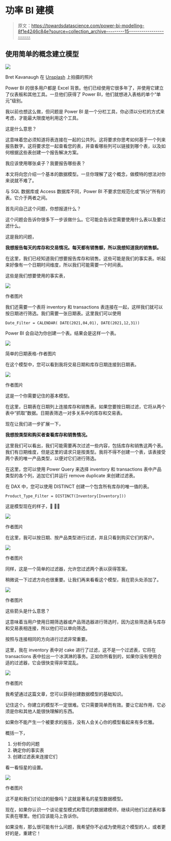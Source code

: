 # 功率 BI 建模

> 原文：<https://towardsdatascience.com/power-bi-modelling-8f1e4246c84e?source=collection_archive---------15----------------------->

## 使用简单的概念建立模型

![](img/568e31dec4b064ab991b125c2b102597.png)

Bret Kavanaugh 在 [Unsplash](https://unsplash.com?utm_source=medium&utm_medium=referral) 上拍摄的照片

Power BI 的很多用户都是 Excel 背景。他们已经使用它很多年了，并使用它建立了仪表板和其他工具。一旦他们获得了 Power BI，他们就想进入表格的单个“单元”级别。

我以前也想这么做，但问题是 Power BI 是一个分栏工具，你必须以分栏的方式来考虑，才能最大限度地利用这个工具。

这是什么意思？

这意味着您必须知道将表连接在一起的公共列。这将要求你思考如何基于一个列来报告数字。这将要求您一起查看您的表，并查看哪些列可以链接到哪个表，以及如何根据这些表创建一个报告解决方案。

我应该使用哪张桌子？我要报告哪些表？

本文将向您介绍一个基本的数据模型。一旦你理解了这个概念，做模特的想法对你来说就不难了。

与 SQL 数据库或 Access 数据库不同，Power BI 不要求您规范化或“拆分”所有的表。它介于两者之间。

首先问自己这个问题，你想报道什么？

这个问题会告诉你很多下一步该做什么。它可能会告诉您需要使用什么表以及要过滤什么。

这是我的问题，

**我想报告每天的库存和交易情况。每天都有销售额，所以我想知道我的销售额。**

在这里，我们已经知道我们想要报告库存和销售。这些可能是我们的事实表。听起来好像有一个日期时间维度，所以我们可能需要一个时间表。

这些是我们想要使用的事实表，

![](img/75b3442516f844c26735d4e6cfb679eb.png)

作者图片

我们还需要一个表将 inventory 和 transactions 表连接在一起，这样我们就可以按日期进行筛选。我们需要一张日期表。这里我们可以使用

```
Date_Filter = CALENDAR( DATE(2021,04,01), DATE(2021,12,31))
```

Power BI 会自动为你创建一个表。结果会是这样一个表。

![](img/6d9f664d5298b15f89f8fb455defb582.png)

简单的日期表格-作者图片

在这个模型中，您可以看到我将交易日期和库存日期连接到日期表。

![](img/637f6900336519370832c11bb26269ff.png)

作者图片

这是一个你需要记住的基本模型。

在这里，日期表在日期列上连接库存和销售表。如果您要按日期过滤，它将从两个表中“抓取”数据。日期表筛选一对多关系中的库存和交易表。

现在让我们进一步扩展一下，

**我想按类型和购买者查看库存和销售情况。**

这里我们可以看出，我们可能需要再次过滤一些内容，包括库存和销售这两个表。我们有日期维度，但是这里的请求只是按类型。我将不得不创建一个表，该表接受两个表的唯一产品类型，以便对它们进行筛选。

在这里，您可以使用 Power Query 来选择 inventory 和 transactions 表中产品类型的各个列，追加它们并运行 remove duplicate 来创建过滤表。

在 DAX 中，您可以使用 DISTINCT 创建一个包含所有库存的唯一值的表。

```
Product_Type_Filter = DISTINCT(Inventory[Inventory]))
```

这是模型现在的样子，🍦 🍩🍰

![](img/50ab394837164d43edfdf45dd4a917d2.png)

作者图片

在这里，我可以按日期、按产品类型进行过滤，并且只看到购买它们的客户。

![](img/7ad70e7b952a36d1fbe996bdb5217eca.png)

作者图片

同样，这是一个简单的过滤器，允许您过滤两个表以获得答案。

稍微说一下过滤方向也很重要。让我们再来看看这个模型，我在箭头处添加了。

![](img/60f8bdd38a2d1a9f7f746e17f31b7988.png)

作者图片

这些箭头是什么意思？

这意味着当用户使用日期筛选器或产品筛选器进行筛选时，因为这些筛选表与库存和交易表相连接，所以他们可以单向筛选。

按照与连接相同的方向进行过滤非常重要。

这里，我在 inventory 表中对 cake 进行了过滤，这不是一个过滤表，它将在 transactions 表中拉出一个冰淇淋的事务。正如你所看到的，如果你没有使用合适的过滤器，它会很快变得非常混乱。

![](img/694956fcbccd28e4f25db9280e763ee5.png)

作者图片

我希望通过这篇文章，您可以获得创建数据模型的基础知识。

记住这个。你建立的模型不一定很难。它只需要简单而有效。要让它起作用，它必须是你和其他人能很快理解的东西。

如果你不能产生一个被要求的报告，没有人会关心你的模型看起来有多优雅。

概括一下，

1.  分析你的问题
2.  确定你的事实表
3.  创建过滤表来连接它们

看一看恒星的设置。

![](img/bacf528af388bdefdeee191f10b39283.png)

作者图片

这不是和我们讨论过的挺像吗？这就是著名的星型数据模型。

现在，如果你认识一个谈论星型模式和雪花的数据建模师，继续问他们过滤表和事实表在哪里。他们应该能马上告诉你。

如果没有，那么很可能有什么问题，我希望你不必成为使用这个模型的人，或者更好的是，重建它！